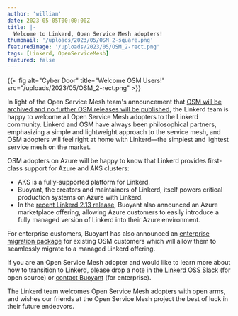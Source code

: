 ```yaml
---
author: 'william'
date: 2023-05-05T00:00:00Z
title: |-
  Welcome to Linkerd, Open Service Mesh adopters!
thumbnail: '/uploads/2023/05/OSM_2-square.png'
featuredImage: '/uploads/2023/05/OSM_2-rect.png'
tags: [Linkerd, OpenServiceMesh]
featured: false
---
```


{{< fig
  alt="Cyber Door"
  title="Welcome OSM Users!"
  src="/uploads/2023/05/OSM_2-rect.png" >}}

In light of the Open Service Mesh team's announcement that [OSM will be archived
and no further OSM releases will be
published](https://openservicemesh.io/blog/osm-project-update/), the Linkerd
team is happy to welcome all Open Service Mesh adopters to the Linkerd
community. Linkerd and OSM have always been philosophical partners, emphasizing
a simple and lightweight approach to the service mesh, and OSM adopters will
feel right at home with Linkerd—the simplest and lightest service mesh on the
market.

OSM adopters on Azure will be happy to know that Linkerd provides first-class
support for Azure and AKS clusters:

* AKS is a fully-supported platform for Linkerd.
* Buoyant, the creators and maintainers of Linkerd, itself powers critical
  production systems on Azure with Linkerd.
* In the [recent Linkerd 2.13
  release](https://buoyant.io/blog/announcing-linkerd-2-13-circuit-breaking-dynamic-request-routing-fips),
  Buoyant also announced an Azure marketplace offering, allowing Azure customers
  to easily introduce a fully managed version of Linkerd into their Azure
  environment.

For enterprise customers, Buoyant has also announced an [enterprise migration
package](https://buoyant.io/blog/announcing-enterprise-migration-for-open-service-mesh-customers)
for existing OSM customers which will allow them to seamlessly migrate to a
managed Linkerd offering.

If you are an Open Service Mesh adopter and would like to learn more about how
to transition to Linkerd, please drop a note in [the Linkerd OSS
Slack](https://slack.linkerd.io/) (for open source) or [contact
Buoyant](https://buoyant.io/contact) (for enterprise).

The Linkerd team welcomes Open Service Mesh adopters with open arms, and wishes
our friends at the Open Service Mesh project the best of luck in their future
endeavors.

